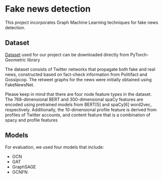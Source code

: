 # Fake news detection
This project incorporates Graph Machine Learning techniques for fake news detection. 

## Dataset
[Dataset](https://github.com/rusty1s/pytorch_geometric/blob/master/torch_geometric/datasets/upfd.py) used for our project can be downloaded directly from PyTorch-Geometric library

The dataset consists of Twitter networks that propagate both fake and real news, constructed based on fact-check information from Politifact and Gossipcop. The retweet graphs for the news were initially obtained using FakeNewsNet. 

Please keep in mind that there are four node feature types in the dataset. The 768-dimensional BERT and 300-dimensional spaCy features are encoded using pretrained models from BERT[5] and spaCy[6] word2vec, respectively. Additionally, the 10-dimensional profile feature is derived from profiles of  Twitter accounts, and content feature that is a combination of spacy and profile features

## Models
For evaluation, we used four models that include:
* GCN
* GAT
* GraphSAGE
* GCNFN 
